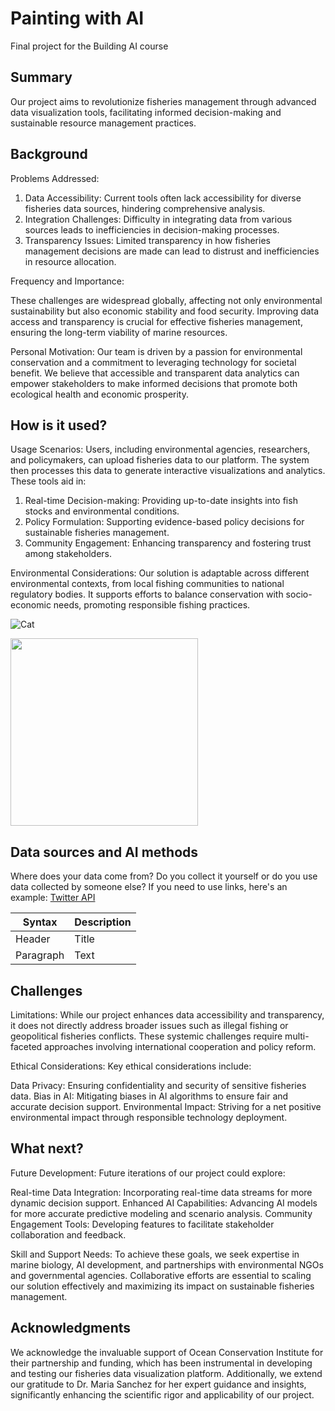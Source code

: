 
# Painting with AI

Final project for the Building AI course

## Summary

Our project aims to revolutionize fisheries management through advanced data visualization tools, facilitating informed decision-making and sustainable resource management practices.


## Background

Problems Addressed:

1. Data Accessibility: Current tools often lack accessibility for diverse fisheries data sources, hindering comprehensive analysis.
2. Integration Challenges: Difficulty in integrating data from various sources leads to inefficiencies in decision-making processes.
3. Transparency Issues: Limited transparency in how fisheries management decisions are made can lead to distrust and inefficiencies in resource allocation.
   
Frequency and Importance:

These challenges are widespread globally, affecting not only environmental sustainability but also economic stability and food security. Improving data access and transparency is crucial for effective fisheries management, ensuring the long-term viability of marine resources.

Personal Motivation:
Our team is driven by a passion for environmental conservation and a commitment to leveraging technology for societal benefit. We believe that accessible and transparent data analytics can empower stakeholders to make informed decisions that promote both ecological health and economic prosperity.

## How is it used?

Usage Scenarios:
Users, including environmental agencies, researchers, and policymakers, can upload fisheries data to our platform. The system then processes this data to generate interactive visualizations and analytics. These tools aid in:

1. Real-time Decision-making: Providing up-to-date insights into fish stocks and environmental conditions.
2. Policy Formulation: Supporting evidence-based policy decisions for sustainable fisheries management.
3. Community Engagement: Enhancing transparency and fostering trust among stakeholders.
   
Environmental Considerations:
Our solution is adaptable across different environmental contexts, from local fishing communities to national regulatory bodies. It supports efforts to balance conservation with socio-economic needs, promoting responsible fishing practices.


![Cat](https://upload.wikimedia.org/wikipedia/commons/5/5e/Sleeping_cat_on_her_back.jpg)


<img src="https://upload.wikimedia.org/wikipedia/commons/5/5e/Sleeping_cat_on_her_back.jpg" width="300">



## Data sources and AI methods
Where does your data come from? Do you collect it yourself or do you use data collected by someone else?
If you need to use links, here's an example:
[Twitter API](https://developer.twitter.com/en/docs)

| Syntax      | Description |
| ----------- | ----------- |
| Header      | Title       |
| Paragraph   | Text        |

## Challenges

Limitations:
While our project enhances data accessibility and transparency, it does not directly address broader issues such as illegal fishing or geopolitical fisheries conflicts. These systemic challenges require multi-faceted approaches involving international cooperation and policy reform.

Ethical Considerations:
Key ethical considerations include:

Data Privacy: Ensuring confidentiality and security of sensitive fisheries data.
Bias in AI: Mitigating biases in AI algorithms to ensure fair and accurate decision support.
Environmental Impact: Striving for a net positive environmental impact through responsible technology deployment.

## What next?

Future Development:
Future iterations of our project could explore:

Real-time Data Integration: Incorporating real-time data streams for more dynamic decision support.
Enhanced AI Capabilities: Advancing AI models for more accurate predictive modeling and scenario analysis.
Community Engagement Tools: Developing features to facilitate stakeholder collaboration and feedback.

Skill and Support Needs:
To achieve these goals, we seek expertise in marine biology, AI development, and partnerships with environmental NGOs and governmental agencies. Collaborative efforts are essential to scaling our solution effectively and maximizing its impact on sustainable fisheries management.


## Acknowledgments

We acknowledge the invaluable support of Ocean Conservation Institute for their partnership and funding, which has been instrumental in developing and testing our fisheries data visualization platform. Additionally, we extend our gratitude to Dr. Maria Sanchez for her expert guidance and insights, significantly enhancing the scientific rigor and applicability of our project.

